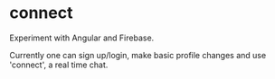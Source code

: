 connect
========
Experiment with Angular and Firebase.

Currently one can sign up/login, make basic profile changes and use 'connect', a real time chat.